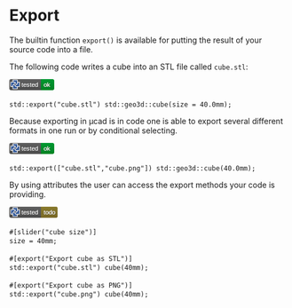 # Export

The builtin function `export()` is available for putting the result of your source code into a file.

The following code writes a cube into an STL file called `cube.stl`:

![test](.banner/export_single.png)

```µcad,export_single
std::export("cube.stl") std::geo3d::cube(size = 40.0mm);
```

Because exporting in µcad is in code one is able to export several different formats in one run or by conditional selecting.

![test](.banner/export_multiple.png)

```µcad,export_multiple
std::export(["cube.stl","cube.png"]) std::geo3d::cube(40.0mm);
```

By using attributes the user can access the export methods your code is providing.

![test](.banner/export_attribute.png)

```µcad,export_attribute#todo
#[slider("cube size")]
size = 40mm;

#[export("Export cube as STL")]
std::export("cube.stl") cube(40mm);

#[export("Export cube as PNG")]
std::export("cube.png") cube(40mm);
```

